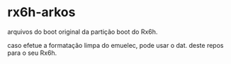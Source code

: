 # rx6h-arkos
arquivos do boot original da partição boot do Rx6h.

caso efetue a formatação limpa do emuelec, pode usar o dat. deste repos para o seu Rx6h.
